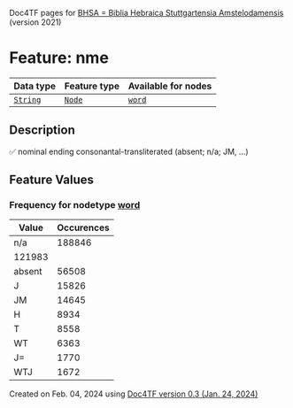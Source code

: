 Doc4TF pages for [BHSA = Biblia Hebraica Stuttgartensia Amstelodamensis](https://github.com/etcbc/BHSA/tree/master/tf) (version 2021)
# Feature: nme
Data type|Feature type|Available for nodes
---|---|---
[`String`](featurebydatatype.md#string)|[`Node`](featurebytype.md#node)| [`word`](featurebynodetype.md#word) 
## Description
✅ nominal ending consonantal-transliterated (absent; n/a; JM, ...)
## Feature Values
### Frequency for nodetype [word](featurebynodetype.md#word)
Value|Occurences
---|---
n/a|188846
|121983
absent|56508
J|15826
JM|14645
H|8934
T|8558
WT|6363
J=|1770
WTJ|1672
 

Created on Feb. 04, 2024 using [Doc4TF  version 0.3 (Jan. 24, 2024)](https://github.com/tonyjurg/Doc4TF) 